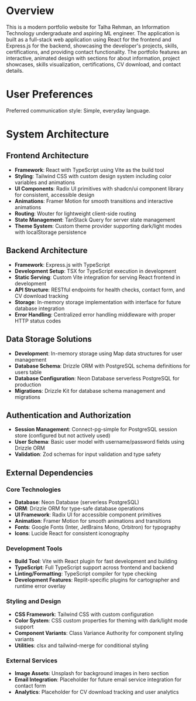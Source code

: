 # Overview

This is a modern portfolio website for Talha Rehman, an Information Technology undergraduate and aspiring ML engineer. The application is built as a full-stack web application using React for the frontend and Express.js for the backend, showcasing the developer's projects, skills, certifications, and providing contact functionality. The portfolio features an interactive, animated design with sections for about information, project showcases, skills visualization, certifications, CV download, and contact details.

# User Preferences

Preferred communication style: Simple, everyday language.

# System Architecture

## Frontend Architecture
- **Framework**: React with TypeScript using Vite as the build tool
- **Styling**: Tailwind CSS with custom design system including color variables and animations
- **UI Components**: Radix UI primitives with shadcn/ui component library for consistent, accessible design
- **Animations**: Framer Motion for smooth transitions and interactive animations
- **Routing**: Wouter for lightweight client-side routing
- **State Management**: TanStack Query for server state management
- **Theme System**: Custom theme provider supporting dark/light modes with localStorage persistence

## Backend Architecture
- **Framework**: Express.js with TypeScript
- **Development Setup**: TSX for TypeScript execution in development
- **Static Serving**: Custom Vite integration for serving React frontend in development
- **API Structure**: RESTful endpoints for health checks, contact form, and CV download tracking
- **Storage**: In-memory storage implementation with interface for future database integration
- **Error Handling**: Centralized error handling middleware with proper HTTP status codes

## Data Storage Solutions
- **Development**: In-memory storage using Map data structures for user management
- **Database Schema**: Drizzle ORM with PostgreSQL schema definitions for users table
- **Database Configuration**: Neon Database serverless PostgreSQL for production
- **Migrations**: Drizzle Kit for database schema management and migrations

## Authentication and Authorization
- **Session Management**: Connect-pg-simple for PostgreSQL session store (configured but not actively used)
- **User Schema**: Basic user model with username/password fields using Drizzle ORM
- **Validation**: Zod schemas for input validation and type safety

## External Dependencies

### Core Technologies
- **Database**: Neon Database (serverless PostgreSQL)
- **ORM**: Drizzle ORM for type-safe database operations
- **UI Framework**: Radix UI for accessible component primitives
- **Animation**: Framer Motion for smooth animations and transitions
- **Fonts**: Google Fonts (Inter, JetBrains Mono, Orbitron) for typography
- **Icons**: Lucide React for consistent iconography

### Development Tools
- **Build Tool**: Vite with React plugin for fast development and building
- **TypeScript**: Full TypeScript support across frontend and backend
- **Linting/Formatting**: TypeScript compiler for type checking
- **Development Features**: Replit-specific plugins for cartographer and runtime error overlay

### Styling and Design
- **CSS Framework**: Tailwind CSS with custom configuration
- **Color System**: CSS custom properties for theming with dark/light mode support
- **Component Variants**: Class Variance Authority for component styling variants
- **Utilities**: clsx and tailwind-merge for conditional styling

### External Services
- **Image Assets**: Unsplash for background images in hero section
- **Email Integration**: Placeholder for future email service integration for contact form
- **Analytics**: Placeholder for CV download tracking and user analytics
